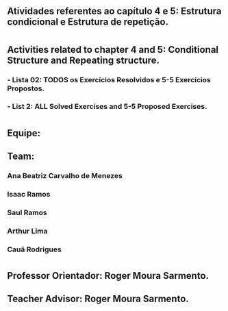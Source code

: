 ## Atividades referentes ao capítulo 4 e 5: Estrutura condicional e Estrutura de repetição.
#
## Activities related to chapter 4 and 5: Conditional Structure and Repeating structure.
### - Lista 02: TODOS os Exercícios Resolvidos e 5-5 Exercícios Propostos.
### - List 2: ALL Solved Exercises and 5-5 Proposed Exercises.
#
## Equipe:
## Team:
### Ana Beatriz Carvalho de Menezes
### Isaac Ramos
### Saul Ramos
### Arthur Lima
### Cauã Rodrigues
#
## Professor Orientador: Roger Moura Sarmento.
## Teacher Advisor: Roger Moura Sarmento.
